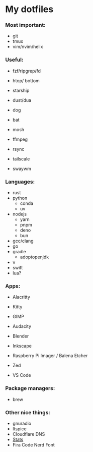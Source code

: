 # My dotfiles

### Most important:
- git
- tmux
- vim/nvim/helix

### Useful:
- fzf/ripgrep/fd
- htop/ bottom
- starship
- dust/dua
- dog
- bat
- mosh

- ffmpeg
- rsync
- tailscale
- swaywm

### Languages:
- rust
- python
  - conda
  - uv
- nodejs
  - yarn
  - pnpm
  - deno
  - bun
- gcc/clang
- go
- gradle
  - adoptopenjdk
- v
- swift
- lua?

### Apps:
- Alacritty
- Kitty
- GIMP
- Audacity
- Blender
- Inkscape
- Raspberry Pi Imager / Balena Etcher

- Zed
- VS Code

### Package managers:
- brew

### Other nice things:
- gnuradio
- ltspice
- Cloudflare DNS
- [Stats](https://github.com/exelban/stats.git)
- Fira Code Nerd Font
